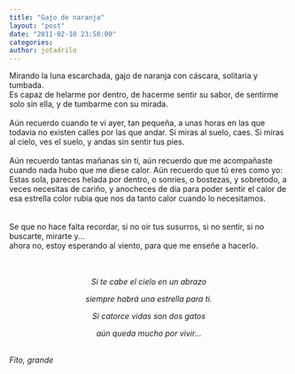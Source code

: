 ```yaml
---
title: "Gajo de naranja"
layout: "post"
date: "2011-02-10 23:50:00"
categories: 
author: jotadrilo
---
```


<div class="css-full-post-content js-full-post-content">
Mirando la luna escarchada, gajo de naranja con cáscara, solitaria y tumbada.<br />Es capaz de helarme por dentro, de hacerme sentir su sabor, de sentirme solo sin ella, y de tumbarme con su mirada.<br /><br />Aún recuerdo cuando te vi ayer, tan pequeña, a unas horas en las que todavia no existen calles por las que andar. Si miras al suelo, caes. Si miras al cielo, ves el suelo, y andas sin sentir tus pies.<br /><br />Aún recuerdo tantas mañanas sin ti, aún recuerdo que me acompañaste cuando nada hubo que me diese calor. Aún recuerdo que tú eres como yo: Estas sola, pareces helada por dentro, o sonries, o bostezas, y sobretodo, a veces necesitas de cariño, y anocheces de día para poder sentir el calor de esa estrella color rubia que nos da tanto calor cuando lo necesitamos.<br /><br /><br />Se que no hace falta recordar, si no oir tus susurros, si no sentir, si no buscarte, mirarte y...<br />ahora no, estoy esperando al viento, para que me enseñe a hacerlo.<br /><br /><br /><p style="font-style: italic;" align="center"></p><p style="font-style: italic;" align="center">Si te cabe el cielo en un abrazo</p> <p style="font-style: italic;" align="center">siempre habrá una estrella para ti.</p> <p style="font-style: italic;" align="center">Si catorce vidas son dos gatos</p> <p style="font-style: italic;" align="center">aún queda mucho por vivir…</p><br /><span style="font-style: italic;">Fito, grande</span><span style="font-style: italic;"></span>
</div>